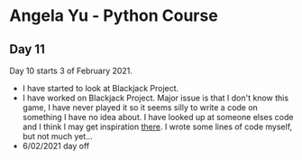 # Angela Yu - Python Course
## Day 11
Day 10 starts 3 of February 2021. 
- I have started to look at Blackjack Project.
- I have worked on Blackjack Project. Major issue is that I don't know this game, I have never played it so it seems silly to write a code on something I have no idea about. I have looked up at someone elses code and I think I may get inspiration [there](https://gist.github.com/mjhea0/5680216). I wrote some lines of code myself, but not much yet...
- 6/02/2021 day off